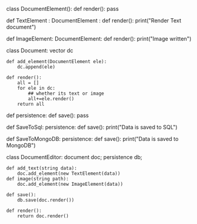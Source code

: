 

class DocumentElement():
    def render():
        pass

def TextElement : DocumentElement :
    def render():
        print("Render Text document")

def ImageElement: DocumentElement:
    def render():
        print("Image written")



class Document:
    vector<DocumentElement> dc

    def add_element(DocumentElement ele):
        dc.append(ele)

    def render():
        all = []
        for ele in dc:
            ## whether its text or image
            all+=ele.render()
        return all

def persistence:
    def save():
        pass

def SaveToSql: persistence:
    def save():
        print("Data is saved to SQL")

def SaveToMongoDB: persistence:
    def save():
        print("Data is saved to MongoDB")


class DocumentEditor:
    document doc;
    persistence db;

    def add_text(string data):
        doc.add_element(new TextElement(data))
    def image(string path):
        doc.add_element(new ImageElement(data))

    def save():
        db.save(doc.render())
        
    def render():
        return doc.render()


